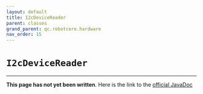 ```yaml
---
layout: default
title: I2cDeviceReader
parent: classes
grand_parent: qc.robotcore.hardware
nav_order: 15
---
```

# `I2cDeviceReader`
---
**This page has not yet been written**. Here is the link to the [official JavaDoc](https://ftctechnh.github.io/ftc_app/doc/javadoc/com/qualcomm/robotcore/hardware/I2cDeviceReader.html)
        
